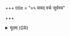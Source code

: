 +++
title = "०५ यावद् वर्चः सूर्यस्य"

+++
<details><summary>मूलम् (GR)</summary>

यावद् वर्चः सूर्यस्य-  
-असुरस्य च हस्तिनः ।  
तावन् मे अश्विना वर्चः  
कृणुतं पुष्करस्रजा ॥
</details>